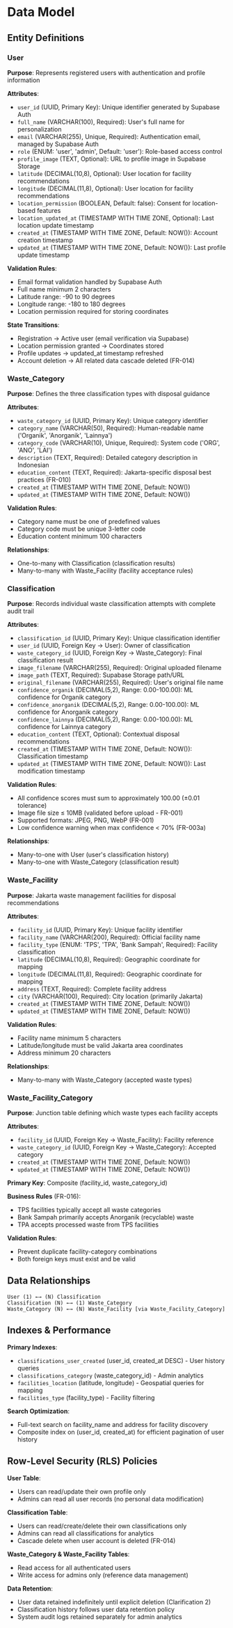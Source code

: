 # Data Model

## Entity Definitions

### User

**Purpose**: Represents registered users with authentication and profile information

**Attributes**:

- `user_id` (UUID, Primary Key): Unique identifier generated by Supabase Auth
- `full_name` (VARCHAR(100), Required): User's full name for personalization
- `email` (VARCHAR(255), Unique, Required): Authentication email, managed by Supabase Auth
- `role` (ENUM: 'user', 'admin', Default: 'user'): Role-based access control
- `profile_image` (TEXT, Optional): URL to profile image in Supabase Storage
- `latitude` (DECIMAL(10,8), Optional): User location for facility recommendations
- `longitude` (DECIMAL(11,8), Optional): User location for facility recommendations
- `location_permission` (BOOLEAN, Default: false): Consent for location-based features
- `location_updated_at` (TIMESTAMP WITH TIME ZONE, Optional): Last location update timestamp
- `created_at` (TIMESTAMP WITH TIME ZONE, Default: NOW()): Account creation timestamp
- `updated_at` (TIMESTAMP WITH TIME ZONE, Default: NOW()): Last profile update timestamp

**Validation Rules**:

- Email format validation handled by Supabase Auth
- Full name minimum 2 characters
- Latitude range: -90 to 90 degrees
- Longitude range: -180 to 180 degrees
- Location permission required for storing coordinates

**State Transitions**:

- Registration → Active user (email verification via Supabase)
- Location permission granted → Coordinates stored
- Profile updates → updated_at timestamp refreshed
- Account deletion → All related data cascade deleted (FR-014)

### Waste_Category

**Purpose**: Defines the three classification types with disposal guidance

**Attributes**:

- `waste_category_id` (UUID, Primary Key): Unique category identifier
- `category_name` (VARCHAR(50), Required): Human-readable name ('Organik', 'Anorganik', 'Lainnya')
- `category_code` (VARCHAR(10), Unique, Required): System code ('ORG', 'ANO', 'LAI')
- `description` (TEXT, Required): Detailed category description in Indonesian
- `education_content` (TEXT, Required): Jakarta-specific disposal best practices (FR-010)
- `created_at` (TIMESTAMP WITH TIME ZONE, Default: NOW())
- `updated_at` (TIMESTAMP WITH TIME ZONE, Default: NOW())

**Validation Rules**:

- Category name must be one of predefined values
- Category code must be unique 3-letter code
- Education content minimum 100 characters

**Relationships**:

- One-to-many with Classification (classification results)
- Many-to-many with Waste_Facility (facility acceptance rules)

### Classification

**Purpose**: Records individual waste classification attempts with complete audit trail

**Attributes**:

- `classification_id` (UUID, Primary Key): Unique classification identifier
- `user_id` (UUID, Foreign Key → User): Owner of classification
- `waste_category_id` (UUID, Foreign Key → Waste_Category): Final classification result
- `image_filename` (VARCHAR(255), Required): Original uploaded filename
- `image_path` (TEXT, Required): Supabase Storage path/URL
- `original_filename` (VARCHAR(255), Required): User's original file name
- `confidence_organik` (DECIMAL(5,2), Range: 0.00-100.00): ML confidence for Organik category
- `confidence_anorganik` (DECIMAL(5,2), Range: 0.00-100.00): ML confidence for Anorganik category
- `confidence_lainnya` (DECIMAL(5,2), Range: 0.00-100.00): ML confidence for Lainnya category
- `education_content` (TEXT, Optional): Contextual disposal recommendations
- `created_at` (TIMESTAMP WITH TIME ZONE, Default: NOW()): Classification timestamp
- `updated_at` (TIMESTAMP WITH TIME ZONE, Default: NOW()): Last modification timestamp

**Validation Rules**:

- All confidence scores must sum to approximately 100.00 (±0.01 tolerance)
- Image file size ≤ 10MB (validated before upload - FR-001)
- Supported formats: JPEG, PNG, WebP (FR-001)
- Low confidence warning when max confidence < 70% (FR-003a)

**Relationships**:

- Many-to-one with User (user's classification history)
- Many-to-one with Waste_Category (classification result)

### Waste_Facility

**Purpose**: Jakarta waste management facilities for disposal recommendations

**Attributes**:

- `facility_id` (UUID, Primary Key): Unique facility identifier
- `facility_name` (VARCHAR(200), Required): Official facility name
- `facility_type` (ENUM: 'TPS', 'TPA', 'Bank Sampah', Required): Facility classification
- `latitude` (DECIMAL(10,8), Required): Geographic coordinate for mapping
- `longitude` (DECIMAL(11,8), Required): Geographic coordinate for mapping
- `address` (TEXT, Required): Complete facility address
- `city` (VARCHAR(100), Required): City location (primarily Jakarta)
- `created_at` (TIMESTAMP WITH TIME ZONE, Default: NOW())
- `updated_at` (TIMESTAMP WITH TIME ZONE, Default: NOW())

**Validation Rules**:

- Facility name minimum 5 characters
- Latitude/longitude must be valid Jakarta area coordinates
- Address minimum 20 characters

**Relationships**:

- Many-to-many with Waste_Category (accepted waste types)

### Waste_Facility_Category

**Purpose**: Junction table defining which waste types each facility accepts

**Attributes**:

- `facility_id` (UUID, Foreign Key → Waste_Facility): Facility reference
- `waste_category_id` (UUID, Foreign Key → Waste_Category): Accepted category
- `created_at` (TIMESTAMP WITH TIME ZONE, Default: NOW())
- `updated_at` (TIMESTAMP WITH TIME ZONE, Default: NOW())

**Primary Key**: Composite (facility_id, waste_category_id)

**Business Rules** (FR-016):

- TPS facilities typically accept all waste categories
- Bank Sampah primarily accepts Anorganik (recyclable) waste
- TPA accepts processed waste from TPS facilities

**Validation Rules**:

- Prevent duplicate facility-category combinations
- Both foreign keys must exist and be valid

## Data Relationships

```
User (1) ←→ (N) Classification
Classification (N) ←→ (1) Waste_Category
Waste_Category (N) ←→ (N) Waste_Facility [via Waste_Facility_Category]
```

## Indexes & Performance

**Primary Indexes**:

- `classifications_user_created` (user_id, created_at DESC) - User history queries
- `classifications_category` (waste_category_id) - Admin analytics
- `facilities_location` (latitude, longitude) - Geospatial queries for mapping
- `facilities_type` (facility_type) - Facility filtering

**Search Optimization**:

- Full-text search on facility_name and address for facility discovery
- Composite index on (user_id, created_at) for efficient pagination of user history

## Row-Level Security (RLS) Policies

**User Table**:

- Users can read/update their own profile only
- Admins can read all user records (no personal data modification)

**Classification Table**:

- Users can read/create/delete their own classifications only
- Admins can read all classifications for analytics
- Cascade delete when user account is deleted (FR-014)

**Waste_Category & Waste_Facility Tables**:

- Read access for all authenticated users
- Write access for admins only (reference data management)

**Data Retention**:

- User data retained indefinitely until explicit deletion (Clarification 2)
- Classification history follows user data retention policy
- System audit logs retained separately for admin analytics
